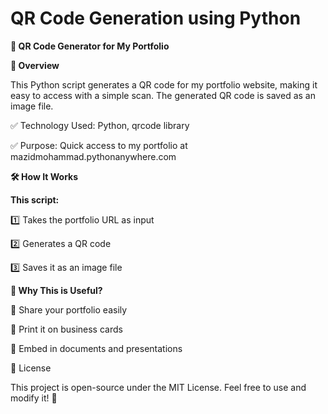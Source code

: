 # QR Code Generation using Python

**🔗 QR Code Generator for My Portfolio**

**📌 Overview**

This Python script generates a QR code for my portfolio website, making it easy to access with a simple scan. The generated QR code is saved as an image file.

✅ Technology Used: Python, qrcode library

✅ Purpose: Quick access to my portfolio at mazidmohammad.pythonanywhere.com

**🛠️ How It Works**

**This script:**

1️⃣ Takes the portfolio URL as input

2️⃣ Generates a QR code

3️⃣ Saves it as an image file   

**🎯 Why This is Useful?**

📌 Share your portfolio easily

📌 Print it on business cards

📌 Embed in documents and presentations

📜 License

This project is open-source under the MIT License. Feel free to use and
modify it! 🚀


